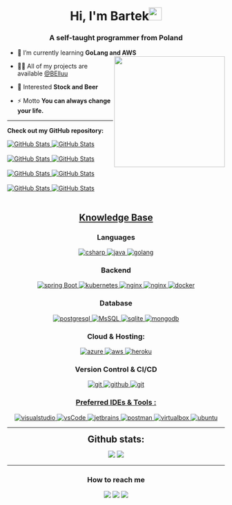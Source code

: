 <h1 align="center">Hi, I'm Bartek<img width="30px" src="https://raw.githubusercontent.com/iampavangandhi/iampavangandhi/master/gifs/Hi.gif"></h1>
<h3 font-size="20" align="center">A self-taught programmer from Poland</h3>


- 🌱 I’m currently learning **GoLang and AWS** <img align="right" style="width:16rem; height:auto" src="https://camo.githubusercontent.com/25f4341435db58189f8ec1d5933b531497ccbcbf4ba1ced12f677b308c7eea66/68747470733a2f2f632e74656e6f722e636f6d2f474e37334d4b4261775a5941414141692f627573792d637574652e676966"/>

- 👨‍💻 All of my projects are available [@BElluu](https://github.com/BElluu?tab=repositories)
- 🔭 Interested **Stock and Beer**
- ⚡ Motto **You can always change your life.**


---

__Check out my GitHub repository:__

<div>
            <a href="https://github.com/BElluu/MailNews.Cloud.git">
      <img src="https://github-readme-stats.vercel.app/api/pin/?username=belluu&repo=MailNews.Cloud" alt="GitHub Stats" />
    </a>
            <a href="https://github.com/BElluu/LoGo.git">
      <img src="https://github-readme-stats.vercel.app/api/pin/?username=belluu&repo=LoGo" alt="GitHub Stats" />
    </a>
  <br></br>
                <a href="https://github.com/BElluu/ERPXT.PL.git">
      <img src="https://github-readme-stats.vercel.app/api/pin/?username=belluu&repo=ERPXT.pl" alt="GitHub Stats" />
    </a>
                <a href="https://github.com/BElluu/OptimaSync.git">
      <img src="https://github-readme-stats.vercel.app/api/pin/?username=belluu&repo=OptimaSync" alt="GitHub Stats" />
    </a>
    <br></br>
      <a href="https://github.com/BElluu/OptimaTrackerWebService.git">
      <img src="https://github-readme-stats.vercel.app/api/pin/?username=belluu&repo=OptimaTrackerWebService" alt="GitHub Stats" />
    </a>
            <a href="https://github.com/BElluu/OptimaTracker.git">
      <img src="https://github-readme-stats.vercel.app/api/pin/?username=belluu&repo=OptimaTracker" alt="GitHub Stats" />
    </a>
    <br></br>
            <a href="https://github.com/BElluu/Koko-WP.git">
      <img src="https://github-readme-stats.vercel.app/api/pin/?username=belluu&repo=Koko-WP" alt="GitHub Stats" />
    </a>
    <a href="https://github.com/BElluu/PrestaShop-Ansible.git">
      <img src="https://github-readme-stats.vercel.app/api/pin/?username=belluu&repo=PrestaShop-Ansible" alt="GitHub Stats" />
    </a>
    <br></br>
  </p>
    
</div>

<h2 align="center"><u><b>Knowledge Base</b></u></h2>

<h3 align="center">Languages</h3>
<p align="center">
  <a href="https://docs.microsoft.com/pl-pl/dotnet/" target="_blank"> 
    <img src="https://img.shields.io/badge/CSharp-3178C6.svg?style=for-the-badge&logo=c&logoColor=white"
      alt="csharp"/>
  </a>
  <a href="https://www.java.com" target="_blank"> 
    <img src="https://img.shields.io/badge/Java-red.svg?style=for-the-badge&logo=java&logoColor=white" 
      alt="java"/> 
  </a>
  <a href="https://go.dev/" target="_blank"> 
    <img src="https://img.shields.io/badge/GoLang-1572B6.svg?style=for-the-badge&logo=go&logoColor=white"
      alt="golang"/> 
  </a>
</p>

<h3 align="center">Backend</h3>
<p align="center">
  <a href="https://spring.io/" target="_blank"> 
    <img src="https://img.shields.io/badge/spring%20boot-6DB33F.svg?style=for-the-badge&logo=springboot&logoColor=white" alt="spring Boot" /> 
  </a>
  <a href="https://kubernetes.io" target="_blank"> 
    <img src="https://img.shields.io/badge/kubernetes-326CE5.svg?style=for-the-badge&logo=kubernetes&logoColor=white" alt="kubernetes"/>
  </a>
  <a href="https://www.nginx.com" target="_blank"> 
    <img src="https://img.shields.io/badge/nginx-009639.svg?style=for-the-badge&logo=nginx&logoColor=white" 
      alt="nginx"/> 
  </a> 
    <a href="https://www.ansible.com/" target="_blank"> 
    <img src="https://img.shields.io/badge/ansible-black.svg?style=for-the-badge&logo=ansible&logoColor=white" 
      alt="nginx"/> 
  </a>
    </a>
    <a href="https://www.docker.com/" target="_blank">
    <img src="https://img.shields.io/badge/docker-2496ED.svg?style=for-the-badge&logo=docker&logoColor=white"
      alt="docker"/>
  </a>
</p>

<h3 align="center">Database</h3>
<p align="center">
  <a href="https://www.postgresql.org" target="_blank"> 
    <img src="https://img.shields.io/badge/postgreSQL-4169E1.svg?style=for-the-badge&logo=postgresql&logoColor=white"
      alt="postgresql"/> 
  </a>
  <a href="https://www.microsoft.com/pl-pl/sql-server/sql-server-2019?rtc=1" target="_blank"> 
    <img src="https://img.shields.io/badge/MSSQL-CC2927?style=for-the-badge&logo=microsoft%20sql%20server&logoColor=white"
      alt="MsSQL"/>
  </a>
  <a href="https://www.sqlite.org/" target="_blank"> 
    <img src="https://img.shields.io/badge/sqlite-003B57.svg?style=for-the-badge&logo=sqlite&logoColor=white"
      alt="sqlite"/> 
  </a>
  <a href="https://www.mongodb.com/" target="_blank"> 
    <img src="https://img.shields.io/badge/mongodb-47A248.svg?style=for-the-badge&logo=mongodb&logoColor=white"
      alt="mongodb"/> 
  </a> 
</p>

<h3 align="center">Cloud & Hosting:</h3>
<p align="center">
  <a href="https://azure.microsoft.com/en-in/" target="_blank">
    <img  src="https://img.shields.io/badge/Azure-0078D4?style=for-the-badge&logo=microsoftazure&logoColor=white" alt="azure"/> 
  </a>
  <a href="https://aws.amazon.com/" target="_blank">
    <img src="https://img.shields.io/badge/AWS-FFCA28.svg?style=for-the-badge&logo=amazon&logoColor=white" alt="aws"/>
  </a>
  <a href="https://heroku.com" target="_blank"> 
    <img src="https://img.shields.io/badge/heroku-430098.svg?style=for-the-badge&logo=heroku&logoColor=white"
      alt="heroku"/> 
  </a> 
</p>

<h3 align="center">Version Control & CI/CD</h3>
<p align="center">
  <a href="https://git-scm.com/" target="_blank">
    <img src="https://img.shields.io/badge/git-F05032.svg?style=for-the-badge&logo=git&logoColor=white"
      alt="git"/>
  </a>
  <a href="https://github.com/BElluu" target="_blank">
    <img src="https://img.shields.io/badge/github-181717.svg?style=for-the-badge&logo=github&logoColor=white" alt="github" />
  </a>
  <a href="https://gitlab.com/BElluu1" target="_blank">
    <img src="https://img.shields.io/badge/gitlab-181717.svg?style=for-the-badge&logo=gitlab&logoColor=white"
      alt="git"/>
</p>

<h3 align="center">Preferred IDEs  & Tools :</h3>
<p align="center"> 
  <a href="https://visualstudio.microsoft.com/pl/" target="_blank">
    <img src="https://img.shields.io/badge/Visual%20Studio-2C2255.svg?style=for-the-badge&logo=visualstudio&logoColor=white" alt="visualstudio"/> 
  </a>
  <a href="https://www.jetbrains.com/go/" target="_blank">
    <img src="https://img.shields.io/badge/GoLand-007ACC.svg?style=for-the-badge&logo=goland&logoColor=white" alt="vsCode"/> 
  </a>
  <a href="https://www.jetbrains.com/idea" target="_blank">
    <img src="https://img.shields.io/badge/Intellij%20IDEA-000000.svg?style=for-the-badge&logo=intellijidea&logoColor=white" alt="jetbrains" />
  </a>
  <a href="https://postman.com" target="_blank"> 
    <img src="https://img.shields.io/badge/postman-FF6C37.svg?style=for-the-badge&logo=postman&logoColor=white" alt="postman"/>
  </a>
  <a href="https://www.virtualbox.org/" target="_blank">
    <img src="https://img.shields.io/badge/virtualbox-183A61.svg?style=for-the-badge&logo=virtualbox&logoColor=white"
      alt="virtualbox"/>
  </a>
  <a href="https://ubuntu.com/" target="_blank"> 
    <img src="https://img.shields.io/badge/ubuntu-E95420.svg?style=for-the-badge&logo=ubuntu&logoColor=white" alt="ubuntu"/>
  </a>
</p>

----

<div align="center">
<h2 align="center" style="margin: 5px 10px;">Github stats:</h2> 

[![](https://github-readme-stats.vercel.app/api?username=belluu&show_icons=true&include_all_commits=true)](https://github.com/belluu)
[![](https://github-readme-streak-stats.herokuapp.com/?user=belluu)](https://github.com/belluu)
</div>

----

<h3 align="center">How to reach me</h3> 
<p align="center">
<a href="mailto: bkomendarczuk@gmail.com">
<img src="https://img.shields.io/badge/-bkomendarczuk%40gmail.com-BB001B?&style=for-the-badge&logo=Gmail&logoColor=white" ></a>  <a href="https://www.linkedin.com/in/bartlomiej-komendarczuk/"><img src="https://img.shields.io/badge/Bartek-0077B5?style=for-the-badge&logo=linkedin&logoColor=white" ></a>  <a  href="https://www.devopsowy.pl/"><img src="https://img.shields.io/badge/Devopsowy.pl-%2312100E.svg?&style=for-the-badge&logo=safari&logoColor=white"></a>
  </p>
